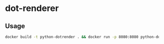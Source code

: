 # dot-renderer

## Usage

```bash
docker build -t python-dotrender . && docker run -p 8080:8080 python-dotrender
```
